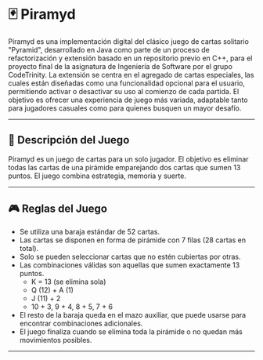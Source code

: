 # 🃏 Piramyd

Piramyd es una implementación digital del clásico juego de cartas solitario "Pyramid", desarrollado en Java como parte de un proceso de refactorización y extensión basado en un repositorio previo en C++, para el proyecto final de la asignatura de Ingeniería de Software por el grupo CodeTrinity.
La extensión se centra en el agregado de cartas especiales, las cuales están diseñadas como una funcionalidad opcional para el usuario, permitiendo activar o desactivar su uso al comienzo de cada partida. El objetivo es ofrecer una experiencia de juego más variada, adaptable tanto para jugadores casuales como para quienes busquen un mayor desafío.

---

## 📌 Descripción del Juego

Piramyd es un juego de cartas para un solo jugador. El objetivo es eliminar todas las cartas de una pirámide emparejando dos cartas que sumen 13 puntos. El juego combina estrategia, memoria y suerte.

---

## 🎮 Reglas del Juego

- Se utiliza una baraja estándar de 52 cartas.
- Las cartas se disponen en forma de pirámide con 7 filas (28 cartas en total).
- Solo se pueden seleccionar cartas que no estén cubiertas por otras.
- Las combinaciones válidas son aquellas que sumen exactamente 13 puntos.
    - K = 13 (se elimina sola)
    - Q (12) + A (1)
    - J (11) + 2
    - 10 + 3, 9 + 4, 8 + 5, 7 + 6
- El resto de la baraja queda en el mazo auxiliar, que puede usarse para encontrar combinaciones adicionales.
- El juego finaliza cuando se elimina toda la pirámide o no quedan más movimientos posibles.

---

